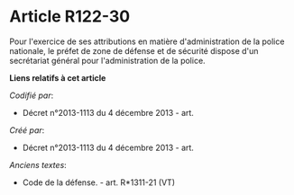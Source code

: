 # Article R122-30

Pour l'exercice de ses attributions en matière d'administration de la police nationale, le préfet de zone de défense et de
sécurité dispose d'un secrétariat général pour l'administration de la police.

**Liens relatifs à cet article**

_Codifié par_:

  - Décret n°2013-1113 du 4 décembre 2013 - art.

_Créé par_:

  - Décret n°2013-1113 du 4 décembre 2013 - art.

_Anciens textes_:

  - Code de la défense. - art. R*1311-21 (VT)
